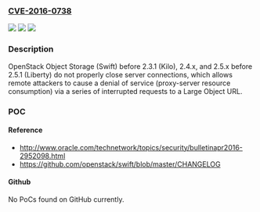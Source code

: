 ### [CVE-2016-0738](https://cve.mitre.org/cgi-bin/cvename.cgi?name=CVE-2016-0738)
![](https://img.shields.io/static/v1?label=Product&message=n%2Fa&color=blue)
![](https://img.shields.io/static/v1?label=Version&message=%3D%20n%2Fa%20&color=brighgreen)
![](https://img.shields.io/static/v1?label=Vulnerability&message=n%2Fa&color=brighgreen)

### Description

OpenStack Object Storage (Swift) before 2.3.1 (Kilo), 2.4.x, and 2.5.x before 2.5.1 (Liberty) do not properly close server connections, which allows remote attackers to cause a denial of service (proxy-server resource consumption) via a series of interrupted requests to a Large Object URL.

### POC

#### Reference
- http://www.oracle.com/technetwork/topics/security/bulletinapr2016-2952098.html
- https://github.com/openstack/swift/blob/master/CHANGELOG

#### Github
No PoCs found on GitHub currently.

